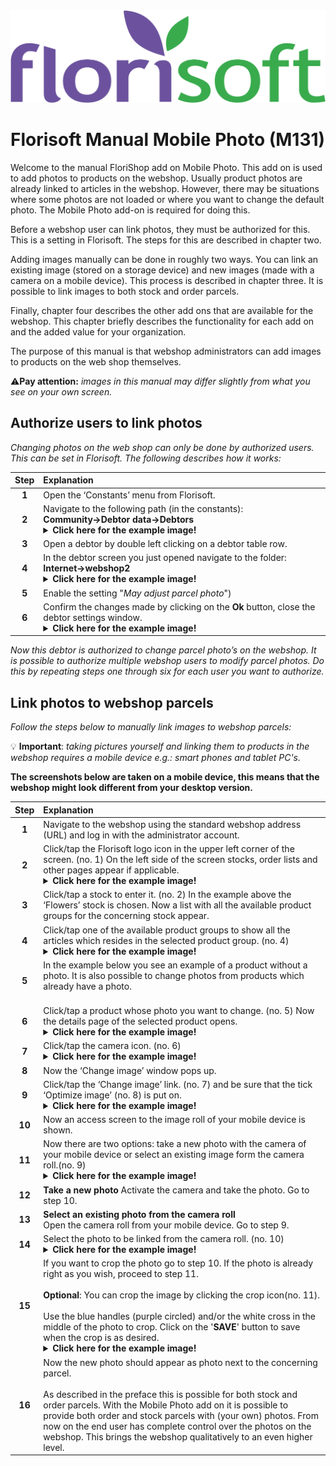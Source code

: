 <img src="../../fslogo.png">

# Florisoft Manual Mobile Photo (M131)

Welcome to the manual FloriShop add on Mobile Photo. This add on is used
to add photos to products on the webshop. Usually product photos are
already linked to articles in the webshop. However, there may be
situations where some photos are not loaded or where you want to change
the default photo. The Mobile Photo add-on is required for doing this.

Before a webshop user can link photos, they must be authorized for this.
This is a setting in Florisoft. The steps for this are described in
chapter two.

Adding images manually can be done in roughly two ways. You can link an
existing image (stored on a storage device) and new images (made with a
camera on a mobile device). This process is described in chapter three.
It is possible to link images to both stock and order parcels.

Finally, chapter four describes the other add ons that are available for
the webshop. This chapter briefly describes the functionality for each
add on and the added value for your organization.

The purpose of this manual is that webshop administrators can add images
to products on the web shop themselves.

:warning:**Pay attention:** *images in this manual may differ slightly from what you
see on your own screen.*

## Authorize users to link photos

*Changing photos on the web shop can only be done by authorized users.
This can be set in Florisoft. The following describes how it works:*

|Step|Explanation|
|:-:|:--|
|**1**|Open the ‘Constants’ menu from Florisoft.|
|**2**|Navigate to the following path (in the constants):<br>**Community→Debtor data→Debtors**<details><summary><b>Click here for the example image!</b></summary><img src=".Manual webshop add on Mobile Photo/media/image3.png"></details>|
|**3**|Open a debtor by double left clicking on a debtor table row.|
|**4**|In the debtor screen you just opened navigate to the folder:<br>**Internet→webshop2**<details><summary><b>Click here for the example image!</b></summary><img src=".Manual webshop add on Mobile Photo/media/image3.png"></details>|
|**5**|Enable the setting "*May adjust parcel photo*")|
|**6**|Confirm the changes made by clicking on the **Ok** button, close the debtor settings window.<details><summary><b>Click here for the example image!</b></summary><img src=".Manual webshop add on Mobile Photo/media/image3.png"></details>|

*Now this debtor is authorized to change parcel photo’s on the webshop.
It is possible to authorize multiple webshop users to modify parcel
photos. Do this by repeating steps one through six for each user you
want to authorize.*

## Link photos to webshop parcels

*Follow the steps below to manually link images to webshop parcels:*

:bulb: **Important**: *taking pictures yourself and linking them to products in the webshop requires a mobile device e.g.: smart phones and tablet PC's.*

**The screenshots below are taken on a mobile device, this means that the webshop might look different from your desktop version.**

|Step|Explanation|
|:-:|:--|
|**1**|Navigate to the webshop using the standard webshop address (URL) and log in with the administrator account.|
|**2**|Click/tap the Florisoft logo icon in the upper left corner of the screen. (no. 1) On the left side of the screen stocks, order lists and other pages appear if applicable.<details><summary><b>Click here for the example image!</b></summary><img src=".Manual webshop add on Mobile Photo/media/image5.png"></details>|
|**3**|Click/tap a stock to enter it. (no. 2) In the example above the ‘Flowers’ stock is chosen. Now a list with all the available product groups for the concerning stock appear.|
|**4**|Click/tap one of the available product groups to show all the articles which resides in the selected product group. (no. 4)<details><summary><b>Click here for the example image!</b></summary><img src=".Manual webshop add on Mobile Photo/media/image6.png"></details>|
|**5**|In the example below you see an example of a product without a photo. It is also possible to change photos from products which already have a photo.<br><br>|
|**6**|Click/tap a product whose photo you want to change. (no. 5) Now the details page of the selected product opens.<details><summary><b>Click here for the example image!</b></summary><img src=".Manual webshop add on Mobile Photo/media/image7.png"></details>|
|**7**|Click/tap the camera icon. (no. 6)<details><summary><b>Click here for the example image!</b></summary><img src=".Manual webshop add on Mobile Photo/media/image8.png"></details>|
|**8**|Now the ‘Change image’ window pops up.|
|**9**|Click/tap the ‘Change image’ link. (no. 7) and be sure that the tick ‘Optimize image’ (no. 8) is put on.<details><summary><b>Click here for the example image!</b></summary><img src=".Manual webshop add on Mobile Photo/media/image9.png"></details>|
|**10**|Now an access screen to the image roll of your mobile device is shown.|
|**11**|Now there are two options: take a new photo with the camera of your mobile device or select an existing image form the camera roll.(no. 9)<details><summary><b>Click here for the example image!</b></summary><img src=".Manual webshop add on Mobile Photo/media/image10.png"></details>|
|**12**|**Take a new photo** Activate the camera and take the photo. Go to step 10. |
|**13**|**Select an existing photo from the camera roll**<br>Open the camera roll from your mobile device. Go to step 9.|
|**14**|Select the photo to be linked from the camera roll. (no. 10)<details><summary><b>Click here for the example image!</b></summary><img src=".Manual webshop add on Mobile Photo/media/image11.png"></details>|
|**15**|If you want to crop the photo go to step 10. If the photo is already right as you wish, proceed to step 11.<Br><br>**Optional**: You can crop the image by clicking the crop icon(no. 11).<br><br>Use the blue handles (purple circled) and/or the white cross in the middle of the photo to crop. Click on the '**SAVE**' button to save when the crop is as desired.<details><summary><b>Click here for the example image!</b></summary><img src=".Manual webshop add on Mobile Photo/media/image12.png"></details>|
|**16**|Now the new photo should appear as photo next to the concerning parcel.<br><br>As described in the preface this is possible for both stock and order parcels. With the Mobile Photo add on it is possible to provide both order and stock parcels with (your own) photos. From now on the end user has complete control over the photos on the webshop. This brings the webshop qualitatively to an even higher level.|